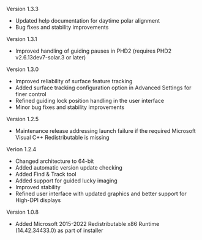 Version 1.3.3

* Updated help documentation for daytime polar alignment
* Bug fixes and stability improvements

Version 1.3.1

* Improved handling of guiding pauses in PHD2 (requires PHD2 v2.6.13dev7-solar.3 or later)

Version 1.3.0
* Improved reliability of surface feature tracking
* Added surface tracking configuration option in Advanced Settings for finer control
* Refined guiding lock position handling in the user interface
* Minor bug fixes and stability improvements

Version 1.2.5

* Maintenance release addressing launch failure if the required Microsoft Visual C++ Redistributable is missing

Verion 1.2.4

* Changed architecture to 64-bit
* Added automatic version update checking
* Added Find & Track tool
* Added support for guided lucky imaging
* Improved stability
* Refined user interface with updated graphics and better support for High-DPI displays

Version 1.0.8

* Added Microsoft 2015-2022 Redistributable x86 Runtime (14.42.34433.0) as part of installer
